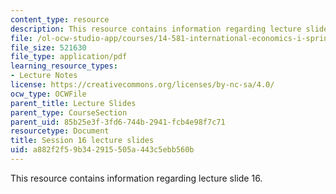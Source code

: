 ```yaml
---
content_type: resource
description: This resource contains information regarding lecture slide 16.
file: /ol-ocw-studio-app/courses/14-581-international-economics-i-spring-2013/a882f2f59b342915505a443c5ebb560b_MIT14_581S13_Lecslides16.pdf
file_size: 521630
file_type: application/pdf
learning_resource_types:
- Lecture Notes
license: https://creativecommons.org/licenses/by-nc-sa/4.0/
ocw_type: OCWFile
parent_title: Lecture Slides
parent_type: CourseSection
parent_uid: 85b25e3f-3fd6-744b-2941-fcb4e98f7c71
resourcetype: Document
title: Session 16 lecture slides
uid: a882f2f5-9b34-2915-505a-443c5ebb560b
---
```

This resource contains information regarding lecture slide 16.